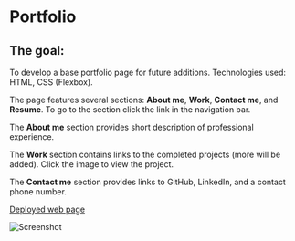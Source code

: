 # Portfolio

## The goal:
To develop a base portfolio page for future additions.
Technologies used: HTML, CSS (Flexbox).

The page features several sections: **About me**, **Work**, **Contact me**, and **Resume**.
To go to the section click the link in the navigation bar.

The **About me** section provides short description of professional experience.

The **Work** section contains links to the completed projects (more will be added).
Click the image to view the project.

The **Contact me** section provides links to GitHub, LinkedIn, and a contact phone number.

[Deployed web page](https://vasylynash.github.io/Portfolio/)

![Screenshot]()
